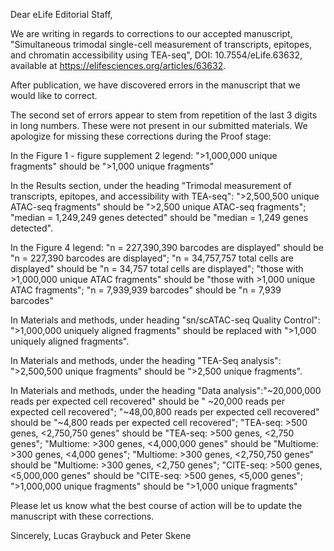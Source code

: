 Dear eLife Editorial Staff,

We are writing in regards to corrections to our accepted manuscript, "Simultaneous trimodal single-cell measurement of transcripts, epitopes, and chromatin accessibility using TEA-seq", DOI: 10.7554/eLife.63632, available at https://elifesciences.org/articles/63632.

After publication, we have discovered errors in the manuscript that we would like to correct.


The second set of errors appear to stem from repetition of the last 3 digits in long numbers. These were not present in our submitted materials. We apologize for missing these corrections during the Proof stage:

In the Figure 1 - figure supplement 2 legend: ">1,000,000 unique fragments" should be ">1,000 unique fragments"

In the Results section, under the heading "Trimodal measurement of transcripts, epitopes, and accessibility with TEA-seq": ">2,500,500 unique ATAC-seq fragments" should be ">2,500 unique ATAC-seq fragments"; "median = 1,249,249 genes detected" should be "median = 1,249 genes detected".

In the Figure 4 legend: "n = 227,390,390 barcodes are displayed" should be "n = 227,390 barcodes are displayed"; "n = 34,757,757 total cells are displayed" should be "n = 34,757 total cells are displayed"; "those with >1,000,000 unique ATAC fragments" should be "those with >1,000 unique ATAC fragments"; "n = 7,939,939 barcodes" should be "n = 7,939 barcodes"

In Materials and methods, under heading "sn/scATAC-seq Quality Control": ">1,000,000 uniquely aligned fragments" should be replaced with ">1,000 uniquely aligned fragments".

In Materials and methods, under the heading "TEA-Seq analysis": ">2,500,500 unique fragments" should be ">2,500 unique fragments".

In Materials and methods, under the heading "Data analysis":"~20,000,000 reads per expected cell recovered" should be " ~20,000 reads per expected cell recovered"; "~48,00,800 reads per expected cell recovered" should be "~4,800 reads per expected cell recovered"; "TEA-seq: >500 genes, <2,750,750 genes" should be "TEA-seq: >500 genes, <2,750 genes"; "Multiome: >300 genes, <4,000,000 genes" should be "Multiome: >300 genes, <4,000 genes"; "Multiome: >300 genes, <2,750,750 genes" should be "Multiome: >300 genes, <2,750 genes"; "CITE-seq: >500 genes, <5,000,000 genes" should be "CITE-seq: >500 genes, <5,000 genes"; ">1,000,000 unique fragments" should be ">1,000 unique fragments"


Please let us know what the best course of action will be to update the manuscript with these corrections.

Sincerely,
Lucas Graybuck and Peter Skene

